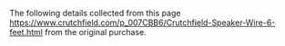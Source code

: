 The following details collected from this page https://www.crutchfield.com/p_007CBB6/Crutchfield-Speaker-Wire-6-feet.html from the original purchase.